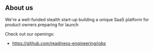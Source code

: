 ## About us

We're a well-funded stealth start-up building a unique SaaS platform for product owners preparing for launch

Check out our openings:
* https://github.com/readiness-engineering/jobs
